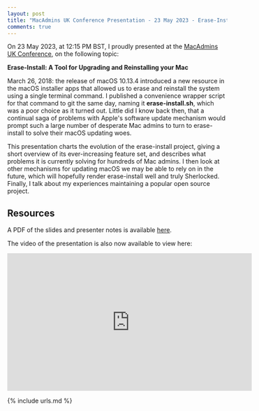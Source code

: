 ```yaml
---
layout: post
title: "MacAdmins UK Conference Presentation - 23 May 2023 - Erase-Install: A Tool for Upgrading and Reinstalling your Mac"
comments: true
---
```


On 23 May 2023, at 12:15 PM BST, I proudly presented at the [MacAdmins UK Conference](https://macad.uk), on the following topic:

**Erase-Install: A Tool for Upgrading and Reinstalling your Mac**

March 26, 2018: the release of macOS 10.13.4 introduced a new resource in the macOS installer apps that allowed us to erase and reinstall the system using a single terminal command. I published a convenience wrapper script for that command to git the same day, naming it **erase-install.sh**, which was a poor choice as it turned out. Little did I know back then, that a continual saga of problems with Apple's software update mechanism would prompt such a large number of desperate Mac admins to turn to erase-install to solve their macOS updating woes.

This presentation charts the evolution of the erase-install project, giving a short overview of its ever-increasing feature set, and describes what problems it is currently solving for hundreds of Mac admins. I then look at other mechanisms for updating macOS we may be able to rely on in the future, which will hopefully render erase-install well and truly Sherlocked. Finally, I talk about my experiences maintaining a popular open source project.

## Resources

A PDF of the slides and presenter notes is available [here](/assets/documents/MacAdUK_2023_Erase_Install.pdf).

The video of the presentation is also now available to view here:

<iframe width="560" height="315" src="https://www.youtube.com/embed/kUQcfXzzeQs" title="YouTube video player" frameborder="0" allow="accelerometer; autoplay; clipboard-write; encrypted-media; gyroscope; picture-in-picture" allowfullscreen></iframe>


{% include urls.md %}
